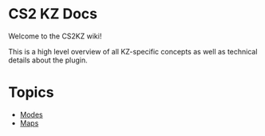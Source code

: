# CS2 KZ Docs

Welcome to the CS2KZ wiki!

This is a high level overview of all KZ-specific concepts as well as technical
details about the plugin.

# Topics

- [Modes](./docs/guides/Modes.md)
- [Maps](./docs/guides/Maps.md)
